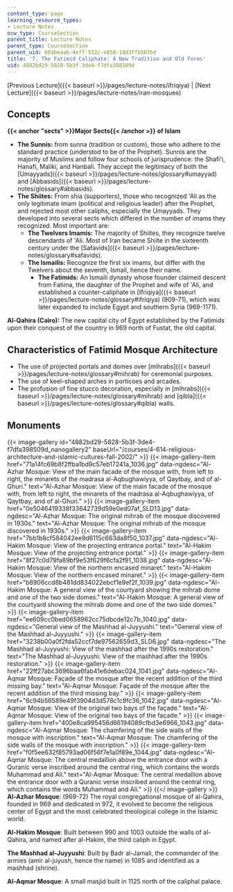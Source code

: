 ```yaml
---
content_type: page
learning_resource_types:
- Lecture Notes
ocw_type: CourseSection
parent_title: Lecture Notes
parent_type: CourseSection
parent_uid: 68abeaab-4eff-532c-e858-18d3ffb567bd
title: '7. The Fatimid Caliphate: A New Tradition and Old Forms'
uid: 4882bd29-5828-5b3f-3de4-f7dfa398509d
---
```


[Previous Lecture]({{< baseurl >}}/pages/lecture-notes/ifriqiya) | [Next Lecture]({{< baseurl >}}/pages/lecture-notes/iran-mosques)

Concepts
--------

**{{< anchor "sects" >}}Major Sects{{< /anchor >}} of Islam**

*   **The Sunnis:** from sunna (tradition or custom), those who adhere to the standard practice (understod to be of the Prophet). Sunnis are the majority of Muslims and follow four schools of jurisprudence: the Shafi'i, Hanafi, Maliki, and Hanbali. They accept the legitimacy of both the [Umayyads]({{< baseurl >}}/pages/lecture-notes/glossary#umayyad) and [Abbasids]({{< baseurl >}}/pages/lecture-notes/glossary#abbasids).
*   **The Shiites:** From shia (supporters), those who recognized 'Ali as the only legitimate imam (political and religious leader) after the Prophet, and rejected most other caliphs, especially the Umayyads. They developed into several sects which differed in the number of imams they recognized. Most important are:
    *   **The Twelvers Imamis:** The majority of Shiites, they recognize twelve descendants of 'Ali. Most of Iran became Shiite in the sixteenth century under the [Safavids]({{< baseurl >}}/pages/lecture-notes/glossary#safavids).
    *   **The Ismailis:** Recognize the first six imams, but differ with the Twelvers about the seventh, Ismail, hence their name.
        *   **The Fatimids:** An Ismaili dynasty whose founder claimed descent from Fatima, the daughter of the Prophet and wife of 'Ali, and established a counter-caliphate in [Ifriqiya]({{< baseurl >}}/pages/lecture-notes/glossary#ifriqiya) (909-71), which was later expanded to include Egypt and southern Syria (969-1171).

**Al-Qahira (Cairo):** The new capital city of Egypt established by the Fatimids upon their conquest of the country in 969 north of Fustat, the old capital.

Characteristics of Fatimid Mosque Architecture
----------------------------------------------

*   The use of projected portals and domes over [mihrabs]({{< baseurl >}}/pages/lecture-notes/glossary#mihrab) for ceremonial purposes.
*   The use of keel-shaped arches in porticoes and arcades.
*   The profusion of fine stucco decoration, especially in [mihrabs]({{< baseurl >}}/pages/lecture-notes/glossary#mihrab) and [qibla]({{< baseurl >}}/pages/lecture-notes/glossary#qibla) walls.

Monuments
---------
{{< image-gallery id="4882bd29-5828-5b3f-3de4-f7dfa398509d_nanogallery2" baseUrl="/courses/4-614-religious-architecture-and-islamic-cultures-fall-2002/" >}}
{{< image-gallery-item href="71a14fc69b8f2ffba1bd9c57eb17241a_1036.jpg" data-ngdesc="Al-Azhar Mosque: View of the main facade of the mosque with, from left to right, the minarets of the madrasa al-Aqbughawiyya, of Qaytbay, and of al-Ghuri." text="Al-Azhar Mosque: View of the main facade of the mosque with, from left to right, the minarets of the madrasa al-Aqbughawiyya, of Qaytbay, and of al-Ghuri." >}}
{{< image-gallery-item href="0e5046419338f33642739d59e0ed07af_SLD13.jpg" data-ngdesc="Al-Azhar Mosque: The original mihrab of the mosque discovered in 1930s." text="Al-Azhar Mosque: The original mihrab of the mosque discovered in 1930s." >}}
{{< image-gallery-item href="7bb1b8cf584042ee9d6115c663da8f50_1037.jpg" data-ngdesc="Al-Hakim Mosque: View of the projecting entrance portal." text="Al-Hakim Mosque: View of the projecting entrance portal." >}}
{{< image-gallery-item href="8f27c0d79fa89bf9e53f629f6cfa2f91_1038.jpg" data-ngdesc="Al-Hakim Mosque: View of the northern encased minaret." text="Al-Hakim Mosque: View of the northern encased minaret." >}}
{{< image-gallery-item href="b8906ccd8b481dd834022ebcf1e9ef2f_1039.jpg" data-ngdesc="Al-Hakim Mosque: A general view of the courtyard showing the mihrab dome and one of the two side domes." text="Al-Hakim Mosque: A general view of the courtyard showing the mihrab dome and one of the two side domes." >}}
{{< image-gallery-item href="ee609cc0bed0658962cc75dbcde12c7b_1040.jpg" data-ngdesc="General view of the Mashhad al-Juyyushi." text="General view of the Mashhad al-Juyyushi." >}}
{{< image-gallery-item href="3238b00a0f2fda52ccf7de97562659d3_SLD6.jpg" data-ngdesc="The Mashhad al-Juyyushi: View of the mashhad after the 1990s restoration." text="The Mashhad al-Juyyushi: View of the mashhad after the 1990s restoration." >}}
{{< image-gallery-item href="22ff27abc3696baa6fab41e6debac024_1041.jpg" data-ngdesc="Al-Aqmar Mosque: Façade of the mosque after the recent addition of the third missing bay." text="Al-Aqmar Mosque: Façade of the mosque after the recent addition of the third missing bay." >}}
{{< image-gallery-item href="6c94b56589e49f3904d3d578c1c9fc36_1042.jpg" data-ngdesc="Al-Aqmar Mosque: View of the original two bays of the façade." text="Al-Aqmar Mosque: View of the original two bays of the façade." >}}
{{< image-gallery-item href="400e8ca995456d86194089cfbd3e6966_1043.jpg" data-ngdesc="Al-Aqmar Mosque: The chamfering of the side walls of the mosque with inscription." text="Al-Aqmar Mosque: The chamfering of the side walls of the mosque with inscription." >}}
{{< image-gallery-item href="f0f5ee632f85793ad06f56f7e1a0f89e_1044.jpg" data-ngdesc="Al-Aqmar Mosque: The central medallion above the entrance door with a Quranic verse inscribed around the central ring, which contains the words Muhammad and Ali." text="Al-Aqmar Mosque: The central medallion above the entrance door with a Quranic verse inscribed around the central ring, which contains the words Muhammad and Ali." >}}
{{</ image-gallery >}}
**Al-Azhar Mosque**: (969-72) The royal congregational mosque of al-Qahira, founded in 969 and dedicated in 972, it evolved to become the religious center of Egypt and the most celebrated theological college in the Islamic world.

**Al-Hakim Mosque**: Built between 990 and 1003 outside the walls of al-Qahira, and named after al-Hakim, the third caliph in Egypt.

**The Mashhad al-Juyyushi**: Built by Badr al-Jamali, the commander of the armies (amir al-juyush, hence the name) in 1085 and identified as a mashhad (shrine).

**Al-Aqmar Mosque**: A small masjid built in 1125 north of the caliphal palace.